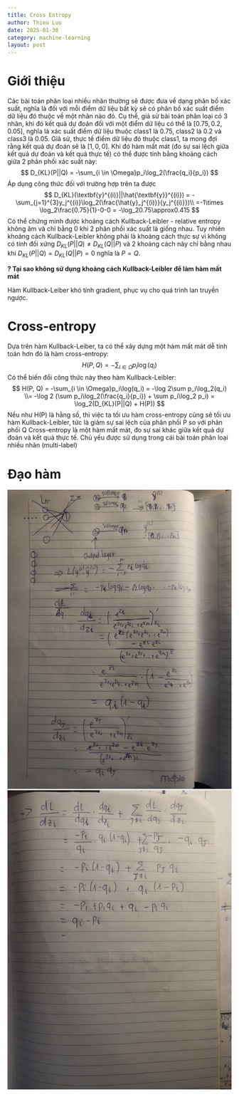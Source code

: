 ```yaml
---
title: Cross Entropy
author: Thieu Luu
date: 2025-01-30
category: machine-learning
layout: post
---
```


# Giới thiệu

Các bài toán phân loại nhiều nhãn thường sẽ được đưa về dạng phân bố xác suất, nghĩa là đối với mỗi điểm dữ liệu bất kỳ sẽ có phân bố xác suất điểm dữ liệu đó thuộc về một nhãn nào đó. Cụ thể, giả sử bài toán phân loại có $3$ nhãn, khi đó kết quả dự đoán đối với một điểm dữ liệu có thể là $[0.75, 0.2, 0.05]$, nghĩa là xác suất điểm dữ liệu thuộc class1 là 0.75, class2 là 0.2 và class3 là 0.05. Giả sử, thực tế điểm dữ liệu đó thuộc class1, ta mong đợi rằng kết quả dự đoán sẽ là $[1, 0, 0]$. Khi đó hàm mất mát (đo sự sai lệch giữa kết quả dự đoán và kết quả thực tế) có thể được tính bằng khoảng cách giữa 2 phân phối xác suất này:
$$
    D_{KL}(P||Q) = -\sum_{i \in \Omega}p_i\log_2(\frac{q_i}{p_i})
$$
Áp dụng công thức đối với trường hợp trên ta được
$$
D_{KL}(\textbf{y}^{(i)}||\hat{\textbf{y}}^{(i)}) = -\sum_{j=1}^{3}y_j^{(i)}\log_2(\frac{\hat{y}_j^{(i)}}{y_j^{(i)}})\\
=-1\times \log_2\frac{0.75}{1}-0-0 = -\log_20.75\approx0.415
$$
Có thể chứng minh được khoảng cách Kullback-Leibler - relative entropy không âm và chỉ bằng 0 khi 2 phân phối xác suất là giống nhau. Tuy nhiên khoảng cách Kullback-Leibler không phải là khoảng cách thực sự vì không có tính đối xứng $D_{KL}(P||Q) \ne D_{KL}(Q||P)$ và 2 khoảng cách này chỉ bằng nhau khi $D_{KL}(P||Q) =  D_{KL}(Q||P) = 0$ nghĩa là $P=Q$.

**? Tại sao không sử dụng khoảng cách Kullback-Leibler để làm hàm mất mát**

Hàm Kullback-Leiber khó tính gradient, phục vụ cho quá trình lan truyền ngược.

# Cross-entropy

Dựa trên hàm Kullback-Leiber, ta có thể xây dựng một hàm mất mát dễ tính toán hơn đó là hàm cross-entropy:
$$
H(P, Q) = -\sum_{i \in \Omega}p_i\log(q_i)
$$
Có thể biến đổi công thức này theo hàm Kullback-Leibler:
$$
H(P, Q) = -\sum_{i \in \Omega}p_i\log(q_i) = -\log 2\sum p_i\log_2(q_i) \\= -\log 2 (\sum p_i\log_2(\frac{q_i}{p_i}) + \sum p_i\log_2 p_i) = \log_2(D_{KL}(P||Q) + H(P))
$$
Nếu như H(P) là hằng số, thì việc ta tối ưu hàm cross-entropy cũng sẽ tối ưu hàm Kullback-Leibler, tức là giảm sự sai lệch của phân phối P so với phân phối Q
Cross-entropy là một hàm mất mát, đo sự sai khác giữa kết quả dự đoán và kết quả thực tế. Chủ yếu được sử dụng trong cái bài toán phân loại nhiều nhãn (multi-label)

# Đạo hàm

![derivative1](../images/CrossEntropy/derivative1.jpg)
![derivative2](../images/CrossEntropy/derivative2.jpg)
